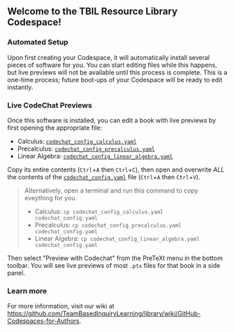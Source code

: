 ## Welcome to the TBIL Resource Library Codespace!

<!--
To see a prettier version of this file with clickable links, 
press [Ctrl/Cmd]+[Shift]+[v] on your keyboard.
-->

### Automated Setup

Upon first creating your Codespace, it will automatically install several
pieces of software for you. You can start editing files while this happens,
but live previews will not be available until this process is complete.
This is a one-time process; future boot-ups of your Codespace
will be ready to edit instantly.

### Live CodeChat Previews

Once this software is installed, you can edit a book with live previews
by first opening the appropriate file:

- Calculus: [`codechat_config_calculus.yaml`](codechat_config_calculus.yaml)
- Precalculus: [`codechat_config_precalculus.yaml`](codechat_config_precalculus.yaml)
- Linear Algebra: [`codechat_config_linear_algebra.yaml`](codechat_config_linear_algebra.yaml)

Copy its entire contents (`Ctrl`+`A` then `Ctrl`+`C`), then open and overwrite *ALL* the contents of
the [`codechat_config.yaml`](codechat_config.yaml) file (`Ctrl`+`A` then `Ctrl`+`V`).

> Alternatively, open a terminal and run this command to copy eveything for you.
> 
> - Calculus: `cp codechat_config_calculus.yaml codechat_config.yaml`
> - Precalculus: `cp codechat_config_precalculus.yaml codechat_config.yaml`
> - Linear Algebra: `cp codechat_config_linear_algebra.yaml codechat_config.yaml`

Then select "Preview with Codechat" from the PreTeXt menu in the bottom toolbar.
You will see live previews of most `.ptx` files for that book in a side
panel.

### Learn more

For more information, visit our wiki at
<https://github.com/TeamBasedInquiryLearning/library/wiki/GitHub-Codespaces-for-Authors>.
